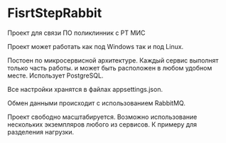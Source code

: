 # FisrtStepRabbit

Проект для связи ПО поликлинник с РТ МИС

Проект может работать как под Windows так и под Linux.

Постоен по микросервисной архитектуре.
Каждый сервис выполнят только часть работы.
и может быть расположен в любом удобном месте.
Использует PostgreSQL.

Все настройки хранятся в файлах appsettings.json.

Обмен данными происходит с использованием RabbitMQ.

Проект свободно масштабируется.
Возможно использование нескольких экземпляров любого из сервисов. К примеру для разделения нагрузки.

